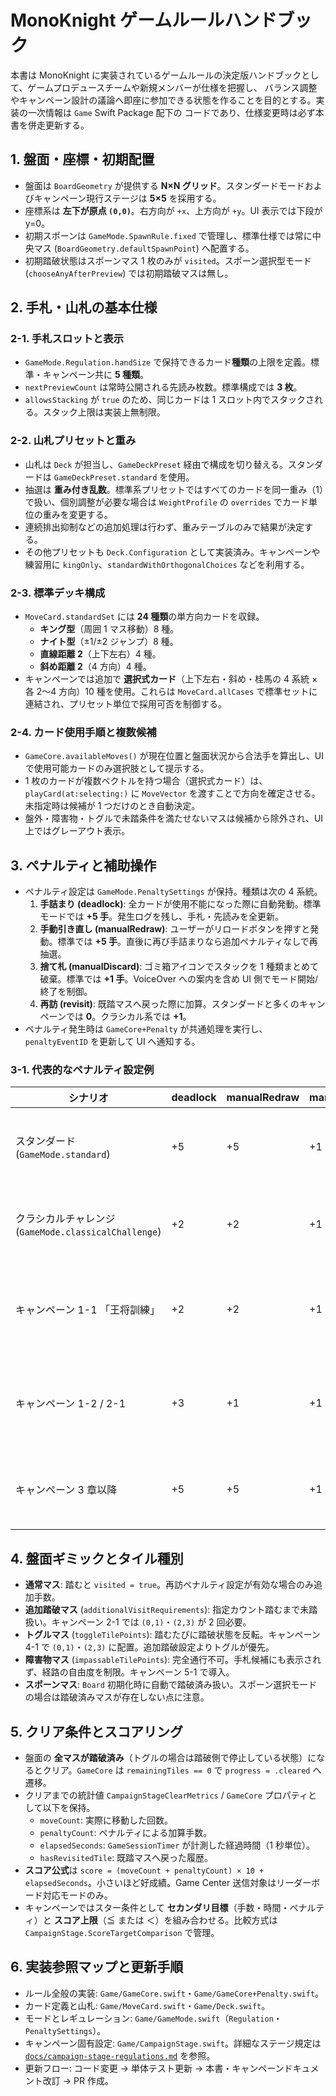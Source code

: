 # MonoKnight ゲームルールハンドブック

<!-- ドキュメント全体の役割と更新方針を明示して、参照者の期待値をそろえる -->
本書は MonoKnight に実装されているゲームルールの決定版ハンドブックとして、ゲームプロデュースチームや新規メンバーが仕様を把握し、
バランス調整やキャンペーン設計の議論へ即座に参加できる状態を作ることを目的とする。実装の一次情報は `Game` Swift Package 配下の
コードであり、仕様変更時は必ず本書を併走更新する。<!-- コードとドキュメントの差分放置を防ぐ -->

## 1. 盤面・座標・初期配置

<!-- 座標系と初期化ロジックの要点をまとめて、開発者が盤面改修時に参照できるようにする -->
- 盤面は `BoardGeometry` が提供する **N×N グリッド**。スタンダードモードおよびキャンペーン現行ステージは **5×5** を採用する。
- 座標系は **左下が原点 `(0,0)`**。右方向が `+x`、上方向が `+y`。UI 表示では下段が y=0。<!-- 盤面テスト時の取り違え防止 -->
- 初期スポーンは `GameMode.SpawnRule.fixed` で管理し、標準仕様では常に中央マス (`BoardGeometry.defaultSpawnPoint`) へ配置する。
- 初期踏破状態はスポーンマス 1 枚のみが `visited`。スポーン選択型モード (`chooseAnyAfterPreview`) では初期踏破マスは無し。<!-- クリア判定の初期条件を明確化 -->

## 2. 手札・山札の基本仕様

### 2-1. 手札スロットと表示

- `GameMode.Regulation.handSize` で保持できるカード**種類**の上限を定義。標準・キャンペーン共に **5 種類**。
- `nextPreviewCount` は常時公開される先読み枚数。標準構成では **3 枚**。<!-- UI 表示と一致させる -->
- `allowsStacking` が `true` のため、同じカードは 1 スロット内でスタックされる。スタック上限は実装上無制限。<!-- 枠数を超える事故を防ぐ -->

### 2-2. 山札プリセットと重み

- 山札は `Deck` が担当し、`GameDeckPreset` 経由で構成を切り替える。スタンダードは `GameDeckPreset.standard` を使用。
- 抽選は **重み付き乱数**。標準系プリセットではすべてのカードを同一重み（1）で扱い、個別調整が必要な場合は `WeightProfile` の `overrides` でカード単位の重みを変更する。<!-- RNG バランスの中核 -->
- 連続排出抑制などの追加処理は行わず、重みテーブルのみで結果が決定する。<!-- 抽選の再現性と説明責任を確保 -->
- その他プリセットも `Deck.Configuration` として実装済み。キャンペーンや練習用に `kingOnly`、`standardWithOrthogonalChoices` などを利用する。

### 2-3. 標準デッキ構成

- `MoveCard.standardSet` には **24 種類**の単方向カードを収録。
  - **キング型**（周囲 1 マス移動）8 種。
  - **ナイト型**（±1/±2 ジャンプ）8 種。
  - **直線距離 2**（上下左右）4 種。
  - **斜め距離 2**（4 方向）4 種。
- キャンペーンでは追加で **選択式カード**（上下左右・斜め・桂馬の 4 系統 × 各 2〜4 方向）10 種を使用。これらは `MoveCard.allCases` で標準セットに連結され、プリセット単位で採用可否を制御する。<!-- 新カード追加時の参照先 -->

### 2-4. カード使用手順と複数候補

- `GameCore.availableMoves()` が現在位置と盤面状況から合法手を算出し、UI で使用可能カードのみ選択肢として提示する。
- 1 枚のカードが複数ベクトルを持つ場合（選択式カード）は、`playCard(at:selecting:)` に `MoveVector` を渡すことで方向を確定させる。未指定時は候補が 1 つだけのとき自動決定。<!-- 選択 UI 実装時の仕様確認 -->
- 盤外・障害物・トグルで未踏条件を満たせないマスは候補から除外され、UI 上ではグレーアウト表示。<!-- 利用者へのフィードバック整理 -->

## 3. ペナルティと補助操作

<!-- ペナルティ系統の種類と発動条件を整理して、バランス調整時の変更漏れを防ぐ -->
- ペナルティ設定は `GameMode.PenaltySettings` が保持。種類は次の 4 系統。
  1. **手詰まり (deadlock)**: 全カードが使用不能になった際に自動発動。標準モードでは **+5 手**。発生ログを残し、手札・先読みを全更新。
  2. **手動引き直し (manualRedraw)**: ユーザーがリロードボタンを押すと発動。標準では **+5 手**。直後に再び手詰まりなら追加ペナルティなしで再抽選。
  3. **捨て札 (manualDiscard)**: ゴミ箱アイコンでスタックを 1 種類まとめて破棄。標準では **+1 手**。VoiceOver への案内を含め UI 側でモード開始/終了を制御。
  4. **再訪 (revisit)**: 既踏マスへ戻った際に加算。スタンダードと多くのキャンペーンでは **0**。クラシカル系では **+1**。<!-- ルール差異を明確化 -->
- ペナルティ発生時は `GameCore+Penalty` が共通処理を実行し、`penaltyEventID` を更新して UI へ通知する。<!-- 実装追跡ポイント -->

### 3-1. 代表的なペナルティ設定例

| シナリオ | deadlock | manualRedraw | manualDiscard | revisit | 備考 |
|----------|----------|--------------|---------------|---------|------|
| スタンダード (`GameMode.standard`) | +5 | +5 | +1 | 0 | リーダーボード対象。 |
| クラシカルチャレンジ (`GameMode.classicalChallenge`) | +2 | +2 | +1 | +1 | 8×8 盤・桂馬のみ。 |
| キャンペーン 1-1 「王将訓練」 | +2 | +2 | +1 | +1 | クラシカル設定を継承。 |
| キャンペーン 1-2 / 2-1 | +3 | +1 | +1 | 0 | 中盤導入向け緩和設定。 |
| キャンペーン 3 章以降 | +5 | +5 | +1 | 0 | スタンダードに準拠。 |

<!-- 将来の調整時は上表を増補し、コード変更と同時に更新する -->

## 4. 盤面ギミックとタイル種別

<!-- 盤面ギミックの優先順位や併用制約を明示し、デザイナーと実装者の齟齬を防ぐ -->
- **通常マス**: 踏むと `visited = true`。再訪ペナルティ設定が有効な場合のみ追加手数。
- **追加踏破マス** (`additionalVisitRequirements`): 指定カウント踏むまで未踏扱い。キャンペーン 2-1 では `(0,1)`・`(2,3)` が 2 回必要。<!-- 1 始まり共有座標の変換に注意 -->
- **トグルマス** (`toggleTilePoints`): 踏むたびに踏破状態を反転。キャンペーン 4-1 で `(0,1)`・`(2,3)` に配置。追加踏破設定よりトグルが優先。
- **障害物マス** (`impassableTilePoints`): 完全通行不可。手札候補にも表示されず、経路の自由度を制限。キャンペーン 5-1 で導入。
- **スポーンマス**: `Board` 初期化時に自動で踏破済み扱い。スポーン選択モードの場合は踏破済みマスが存在しない点に注意。<!-- クリア条件の判定漏れ防止 -->

## 5. クリア条件とスコアリング

<!-- スコア計算やクリア判定の仕様を共有し、ランキング連携時の確認事項を整理 -->
- 盤面の **全マスが踏破済み**（トグルの場合は踏破側で停止している状態）になるとクリア。`GameCore` は `remainingTiles == 0` で `progress = .cleared` へ遷移。
- クリアまでの統計値 `CampaignStageClearMetrics` / `GameCore` プロパティとして以下を保持。
  - `moveCount`: 実際に移動した回数。
  - `penaltyCount`: ペナルティによる加算手数。
  - `elapsedSeconds`: `GameSessionTimer` が計測した経過時間（1 秒単位）。
  - `hasRevisitedTile`: 既踏マスへ戻った履歴。
- **スコア公式**は `score = (moveCount + penaltyCount) × 10 + elapsedSeconds`。小さいほど好成績。Game Center 送信対象はリーダーボード対応モードのみ。
- キャンペーンではスター条件として **セカンダリ目標**（手数・時間・ペナルティ）と **スコア上限**（≦ または ＜）を組み合わせる。比較方式は `CampaignStage.ScoreTargetComparison` で管理。<!-- レギュレーションとスター判定の連携を明確化 -->

## 6. 実装参照マップと更新手順

<!-- ドキュメントとコードの紐付けを明確化し、更新漏れを防ぐ -->
- ルール全般の実装: `Game/GameCore.swift`・`Game/GameCore+Penalty.swift`。
- カード定義と山札: `Game/MoveCard.swift`・`Game/Deck.swift`。
- モードとレギュレーション: `Game/GameMode.swift`（`Regulation`・`PenaltySettings`）。
- キャンペーン固有設定: `Game/CampaignStage.swift`。詳細なステージ規定は [`docs/campaign-stage-regulations.md`](campaign-stage-regulations.md) を参照。<!-- 相互参照を整備 -->
- 更新フロー: コード変更 → 単体テスト更新 → 本書・キャンペーンドキュメント改訂 → PR 作成。<!-- 運用サイクルを明文化 -->

